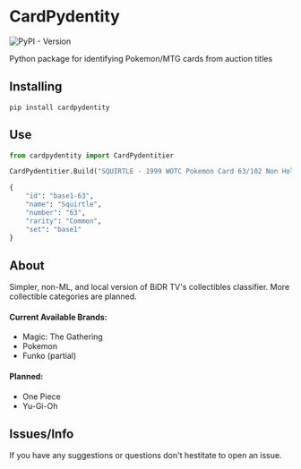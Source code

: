 # CardPydentity

![PyPI - Version](https://img.shields.io/pypi/v/cardpydentity)

Python package for identifying Pokemon/MTG cards from auction titles

## Installing

```
pip install cardpydentity
```

## Use

```python   
from cardpydentity import CardPydentitier

CardPydentitier.Build("SQUIRTLE - 1999 WOTC Pokemon Card 63/102 Non Holo - LP/MP")

{
    "id": "base1-63",
    "name": "Squirtle",
    "number": "63",
    "rarity": "Common",
    "set": "base1"
}
```

## About
Simpler, non-ML, and local version of BiDR TV's collectibles classifier. More collectible categories are planned.

#### Current Available Brands:
-   Magic: The Gathering
-   Pokemon
-   Funko (partial)

#### Planned:
- One Piece
- Yu-Gi-Oh

## Issues/Info

If you have any suggestions or questions don't hestitate to open an issue.
